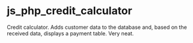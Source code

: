 # js_php_credit_calculator
Credit calculator. Adds customer data to the database and, based on the received data, displays a payment table. Very neat.
